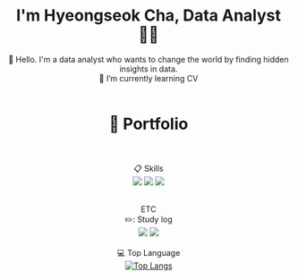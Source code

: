 

<!--
**hsmaro/hsmaro** is a ✨ _special_ ✨ repository because its `README.md` (this file) appears on your GitHub profile.

Here are some ideas to get you started: -->


<div align="center">
  
# I'm Hyeongseok Cha, Data Analyst 👨‍💻

🔭 Hello. I'm a data analyst who wants to change the world by finding hidden insights in data.<br>
  🌱 I’m currently learning CV<br><br>
#  📄 Portfolio<br><br>
  📋 Skills<br>
  <img src="https://img.shields.io/badge/PYTHON-3776AB?style=flat-square&logo=Python&logoColor=white"/>
  <img src="https://img.shields.io/badge/PYTORCH-EE4C2C?style=flat-square&logo=pytorch&logoColor=white"/>
  <img src="https://img.shields.io/badge/SCIKIT-LEARN-F7931E?style=flat-square&logo=scikitlearn&logoColor=white"/><br><br>
  
  ETC<br>
  ✏️: Study log<br>
  [<img src="https://img.shields.io/badge/Velog's-20C997?style=flat-square&logo=Velog's&logoColor=white"/>](https://velog.io/@maro)
  [<img src="https://img.shields.io/badge/GitHub-181717?style=flat-square&logo=GitHub&logoColor=white"/>](https://github.com/hsmaro)<br><br>
  💻 Top Language<br>
  ﻿[![Top Langs](https://github-readme-stats.vercel.app/api/top-langs/?username=hsmaro&langs_count=10&layout=compact&theme=dark)](https://github.com/hsmaro)<br>


</div>

  
